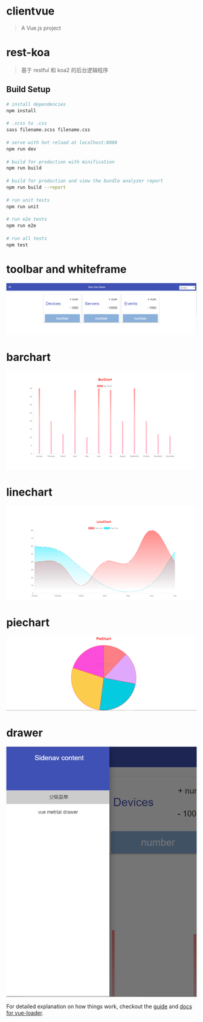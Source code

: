 # clientvue

> A Vue.js project

# rest-koa

> 基于 restful 和 koa2 的后台逻辑程序 

## Build Setup

``` bash
# install dependencies
npm install

# .scss to .css
sass filename.scss filename.css

# serve with hot reload at localhost:8080
npm run dev

# build for production with minification
npm run build

# build for production and view the bundle analyzer report
npm run build --report

# run unit tests
npm run unit

# run e2e tests
npm run e2e

# run all tests
npm test
```


 # toolbar and whiteframe
![image](https://github.com/Alvis888/images/blob/master/toolbar-whiteFrame.png)



 # barchart
 
![image](https://github.com/Alvis888/images/blob/master/barChart.png)

 # linechart
 
![image](https://github.com/Alvis888/images/blob/master/LineChart.png)

 # piechart
 
![image](https://github.com/Alvis888/images/blob/master/PieChart.png)

 # drawer
 
![image](https://github.com/Alvis888/images/blob/master/SlideNav.png)

For detailed explanation on how things work, checkout the [guide](http://vuejs-templates.github.io/webpack/) and [docs for vue-loader](http://vuejs.github.io/vue-loader).
